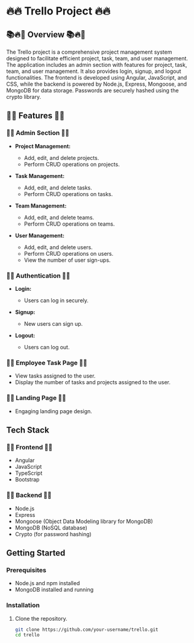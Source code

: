 # 🔥🔥 Trello Project 🔥🔥

## 📚🔥🌟 Overview 📚🔥🌟

The Trello project is a comprehensive project management system designed to facilitate efficient project, task, team, and user management. The application includes an admin section with features for project, task, team, and user management. It also provides login, signup, and logout functionalities. The frontend is developed using Angular, JavaScript, and CSS, while the backend is powered by Node.js, Express, Mongoose, and MongoDB for data storage. Passwords are securely hashed using the crypto library.

## 🚀🚀 Features 🚀🚀

### 🌟🌟 Admin Section 🌟🌟

- **Project Management:**
  - Add, edit, and delete projects.
  - Perform CRUD operations on projects.

- **Task Management:**
  - Add, edit, and delete tasks.
  - Perform CRUD operations on tasks.

- **Team Management:**
  - Add, edit, and delete teams.
  - Perform CRUD operations on teams.

- **User Management:**
  - Add, edit, and delete users.
  - Perform CRUD operations on users.
  - View the number of user sign-ups.

### 🌟🌟 Authentication 🌟🌟

- **Login:**
  - Users can log in securely.

- **Signup:**
  - New users can sign up.

- **Logout:**
  - Users can log out.

### 🌟🌟 Employee Task Page 🌟🌟

- View tasks assigned to the user.
- Display the number of tasks and projects assigned to the user.

### 🌟🌟 Landing Page 🌟🌟

- Engaging landing page design.

## Tech Stack

### 🌟🌟 Frontend 🌟🌟

- Angular
- JavaScript
- TypeScript
- Bootstrap

### 🌟🌟 Backend 🌟🌟

- Node.js
- Express
- Mongoose (Object Data Modeling library for MongoDB)
- MongoDB (NoSQL database)
- Crypto (for password hashing)

## Getting Started

### Prerequisites

- Node.js and npm installed
- MongoDB installed and running

### Installation

1. Clone the repository.
   ```bash
   git clone https://github.com/your-username/trello.git
   cd trello
